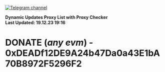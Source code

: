[![Telegram channel](https://img.shields.io/endpoint?url=https://runkit.io/damiankrawczyk/telegram-badge/branches/master?url=https://t.me/n4z4v0d)](https://t.me/n4z4v0d) 

**Dynamic Updates Proxy List with Proxy Checker**  
**Last Updated: 19.12.23 19:16**

# DONATE (_any evm_) - 0xDEADf12DE9A24b47Da0a43E1bA70B8972F5296F2
